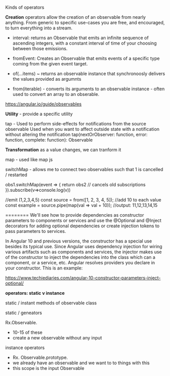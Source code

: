  

Kinds of operators

 __Creation__ operators allow the creation of an observable from nearly anything. From generic to specific use-cases you are free, and encouraged, to turn everything into a stream.

 - interval: returns an Observable that emits an infinite sequence of ascending integers, with a constant interval of time of your choosing between those emissions. 

 - fromEvent: Creates an Observable that emits events of a specific type coming from the given event target.

 - of(...items) ~ returns an observable instance that synchronoosly delivers the values provided as argumnts
- from(iterable) - converts its arguments to an observable instance - often used to convert an array to an obserable.  


https://angular.io/guide/observables

 __Utility__ - provide a specific utility

 tap - Used to perform side-effects for notifications from the source observable
Used when you want to affect outside state with a notification without altering the notification
tap(nextOrObserver: function, error: function, complete: function): Observable

__Transformation__ as a value changes, we can tranform it

map - used like map js

switchMap  - allows me to connect two observables such that 1 is cancelled / restarted

obs1.switchMap(event => {
  return obs2  // cancels old subscriptions
}).subscribe(v=>console.log(v))

//emit (1,2,3,4,5)
const source = from([1, 2, 3, 4, 5]);
//add 10 to each value
const example = source.pipe(map(val => val + 10));
//output: 11,12,13,14,15





========
We'll see how to provide dependencies as constructor parameters to components or services and use the @Optional and @Inject decorators for adding optional dependencies or create injection tokens to pass parameters to services.

In Angular 10 and previous versions, the constructor has a special use besides its typical use. Since Angular uses dependency injection for wiring various artifacts such as components and services, the injector makes use of the constructor to inject the dependencies into the class which can a component, or a service, etc. Angular resolves providers you declare in your constructor. This is an example:

https://www.techiediaries.com/angular-10-constructor-parameters-inject-optional/



__operators: static v instance__

static / instant methods of observable class

static / geneators

Rx.Observable.<operator> 
- 10-15 of these
- create a new observable without any input

instance operators

- Rx. Observable.prototype.<operator>
- we already have an observable and we want to to things with this
- this scope is the input Observable


